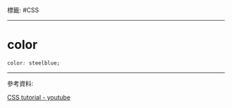 標籤: #CSS 

---

# color

```css
color: steelblue;
```

---

參考資料:

[CSS tutorial - youtube](https://youtu.be/1Rs2ND1ryYc)
